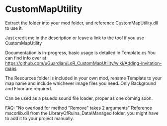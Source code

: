 # CustomMapUtility

Extract the folder into your mod folder, and reference CustomMapUtility.dll to use it.

Just credit me in the description or leave a link to the tool if you use CustomMapUtility

Documentation is in-progress, basic usage is detailed in Template.cs
You can find info over at https://github.com/uGuardian/LoR_CustomMapUtility/wiki/Adding-invitation-maps

The Resources folder is included in your own mod, rename Template to your map name and include whichever image files you need. Only Background and Floor are required.

Can be used as a psuedo sound file loader, proper as one coming soon.

FAQ:
"No overload for method "Remove" takes 2 arguments"
Reference mscorlib.dll from the LibraryOfRuina_Data\Managed folder, you might have to add it to your project manually.
